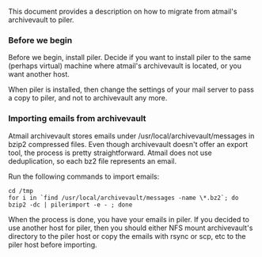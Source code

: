 This document provides a description on how to migrate from atmail's archivevault to piler.

### Before we begin

Before we begin, install piler. Decide if you want to install piler to the same (perhaps virtual) machine where atmail's archivevault is located, or you want another host.

When piler is installed, then change the settings of your mail server to pass a copy to piler, and not to archivevault any more.

### Importing emails from archivevault

Atmail archivevault stores emails under /usr/local/archivevault/messages in bzip2 compressed files. Even though archivevault doesn't offer an export tool, the process is pretty straightforward. Atmail does not use deduplication, so each bz2 file represents an email.

Run the following commands to import emails:

```
cd /tmp
for i in `find /usr/local/archivevault/messages -name \*.bz2`; do bzip2 -dc | pilerimport -e - ; done
```

When the process is done, you have your emails in piler. If you decided to use another host for piler, then you should either NFS mount archivevault's directory to the piler host or copy the emails with rsync or scp, etc to the piler host before importing.
